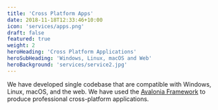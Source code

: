 ```yaml
---
title: 'Cross Platform Apps'
date: 2018-11-18T12:33:46+10:00
icon: 'services/apps.png'
draft: false
featured: true
weight: 2
heroHeading: 'Cross Platform Applications'
heroSubHeading: 'Windows, Linux, macOS and Web'
heroBackground: 'services/service2.jpg'
---
```


We have developed single codebase that are compatible with Windows, Linux, macOS, and the web. We have used the [Avalonia Framework](https://avaloniaui.net/showcase) to produce professional cross-platform applications.
